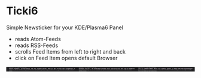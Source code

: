 # Ticki6

Simple Newsticker for your KDE/Plasma6 Panel

- reads Atom-Feeds
- reads RSS-Feeds
- scrolls Feed Items from left to right and back
- click on Feed Item opens default Browser

![screenshot](preview/screenshot.png)
